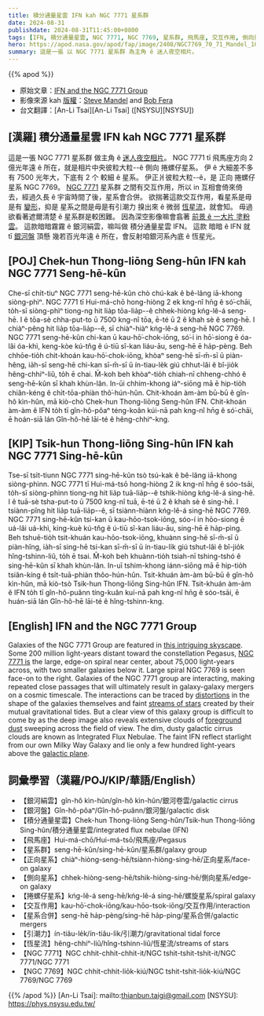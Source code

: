 ```yaml
---
title: 積分通量星雲 IFN kah NGC 7771 星系群
date: 2024-08-31
publishdate: 2024-08-31T11:45:00+0800
tags: [IFN, 積分通量星雲, NGC 7771, NGC 7769, 星系群, 飛馬座, 交互作用, 側向星系, 正向星系, 捲螺仔星系, 星系合併, 引潮力, 恆星流, 銀河絹雲, 銀河盤]
hero: https://apod.nasa.gov/apod/fap/image/2408/NGC7769_70_71_Mandel_1024.jpg
summary: 這是一張 以 NGC 7771 星系群 為主角 ê 迷人夜空相片。
---
```


{{% apod %}}

- 原始文章：[IFN and the NGC 7771 Group](https://apod.nasa.gov/apod/ap240831.html)
- 影像來源 kah [版權][copyright]：[Steve Mandel](https://apod.nasa.gov/apod/fap/ap010928.html) and [Bob Fera](http://www.feraphotography.com/index.html)
- 台文翻譯：[An-Li Tsai][An-Li Tsai] ([NSYSU][NSYSU])

## [漢羅] 積分通量星雲 IFN kah NGC 7771 星系群
這是一張 NGC 7771 星系群 做主角 ê [迷人夜空相片][this intriguing skyscape]。
NGC 7771 tī 飛馬座方向 2 億光年遠 ê 所在，就是相片中央彼粒大粒--ê 側向 捲螺仔星系。
伊 ê 大細差不多有 7500 光年大，下底有 2 个 較細 ê 星系。
伊正爿彼粒大粒--ê，是 正向 捲螺仔星系 NGC 7769。
[NGC 7771][NGC 7771 is] 星系群 之間有交互作用，所以 in 互相會倚來倚去，經過久長 ê 宇宙時間了後，星系會合併。
欲揣著這款交互作用，看星系是毋是有 [變形][distortions]，抑是 星系之間是毋是有引潮力 搝出來 ê 微弱 [恆星流][streams of stars]，就會知。
毋過欲看著遮爾清楚 ê 星系群是較困難。
因為深空影像嘛會翕著 [前景 ê 一大片 塗粉雲][foreground dust]。
這款暗暗霧霧 ê 銀河絹雲，嘛叫做 積分通量星雲 IFN。
這款 暗暗 ê IFN 就 tī [銀河盤][galactic plane] 頂懸 幾若百光年遠 ê 所在，會反射咱銀河系內底 ê 恆星光。

## [POJ] Chek-hun Thong-liōng Seng-hûn IFN kah NGC 7771 Seng-hē-kûn
Che-sī chi̍t-tiuⁿ NGC 7771 seng-hē-kûn chò chú-kak ê bê-lâng iā-khong siòng-phìⁿ.
NGC 7771 tī Hui-má-chō hong-hiòng 2 ek kng-nî hn̄g ê só͘-chāi, to̍h-sī siòng-phìⁿ tiong-ng hit lia̍p tōa-lia̍p--ê chhek-hiòng kńg-lê-á seng-hē.
I ê tōa-sè chha-put-to ū 7500 kng-nî tōa, ē-té ū 2 ê khah sè ê seng-hē.
I chiàⁿ-pêng hit lia̍p tōa-lia̍p--ê, sī chiàⁿ-hiàⁿ kńg-lê-á seng-hē NGC 7769.
NGC 7771 seng-hē-kûn chi-kan ū kau-hō͘-chok-iōng, só͘-í in hō͘-siong ē óa-lâi óa-khì, keng-kòe kú-tn̂g ê ú-tiū sî-kan liáu-āu, seng-hē ē ha̍p-pèng.
Beh chhōe-tio̍h chit-khoán kau-hō͘-chok-iōng, khòaⁿ seng-hē sī-m̄-sī ū piàn-hêng, ia̍h-sī seng-hē chi-kan sī-m̄-sī ū ín-tiau-le̍k giú chhut-lâi ê bî-jio̍k hêng-chhiⁿ-liû, to̍h ē chai.
M̄-koh beh khòaⁿ-tio̍h chiah-nī chheng-chhó ê seng-hē-kûn sī khah khùn-lân.
In-ūi chhim-khong iáⁿ-siōng mā ē hip-tio̍h chiân-kéng ê chi̍t-tōa-phiàn thô͘-hún-hûn.
Chit-khoán àm-àm bū-bū ê gîn-hô kìn-hûn, mā kiò-chò Chek-hun Thong-liōng Seng-hûn IFN.
Chit-khoán àm-àm ê IFN to̍h tī gîn-hô-pôaⁿ téng-koân kúi-nā pah kng-nî hn̄g ê só͘-chāi, ē hoán-siā lán Gîn-hô-hē lāi-té ê hêng-chhiⁿ-kng.

## [KIP] Tsik-hun Thong-liōng Sing-hûn IFN kah NGC 7771 Sing-hē-kûn
Tse-sī tsi̍t-tiunn NGC 7771 sing-hē-kûn tsò tsú-kak ê bê-lâng iā-khong siòng-phìnn.
NGC 7771 tī Hui-má-tsō hong-hiòng 2 ik kng-nî hn̄g ê sóo-tsāi, to̍h-sī siòng-phìnn tiong-ng hit lia̍p tuā-lia̍p--ê tshik-hiòng kńg-lê-á sing-hē.
I ê tuā-sè tsha-put-to ū 7500 kng-nî tuā, ē-té ū 2 ê khah sè ê sing-hē.
I tsiànn-pîng hit lia̍p tuā-lia̍p--ê, sī tsiànn-hiànn kńg-lê-á sing-hē NGC 7769.
NGC 7771 sing-hē-kûn tsi-kan ū kau-hōo-tsok-iōng, sóo-í in hōo-siong ē uá-lâi uá-khì, king-kuè kú-tn̂g ê ú-tiū sî-kan liáu-āu, sing-hē ē ha̍p-pìng.
Beh tshuē-tio̍h tsit-khuán kau-hōo-tsok-iōng, khuànn sing-hē sī-m̄-sī ū piàn-hîng, ia̍h-sī sing-hē tsi-kan sī-m̄-sī ū ín-tiau-li̍k giú tshut-lâi ê bî-jio̍k hîng-tshinn-liû, to̍h ē tsai.
M̄-koh beh khuànn-tio̍h tsiah-nī tshing-tshó ê sing-hē-kûn sī khah khùn-lân.
In-uī tshim-khong iánn-siōng mā ē hip-tio̍h tsiân-kíng ê tsi̍t-tuā-phiàn thôo-hún-hûn.
Tsit-khuán àm-àm bū-bū ê gîn-hô kìn-hûn, mā kiò-tsò Tsik-hun Thong-liōng Sing-hûn IFN.
Tsit-khuán àm-àm ê IFN to̍h tī gîn-hô-puânn tíng-kuân kuí-nā pah kng-nî hn̄g ê sóo-tsāi, ē huán-siā lán Gîn-hô-hē lāi-té ê hîng-tshinn-kng.

## [English] IFN and the NGC 7771 Group
Galaxies of the NGC 7771 Group are featured in [this intriguing skyscape][this intriguing skyscape].
Some 200 million light-years distant toward the constellation Pegasus, [NGC 7771 is][NGC 7771 is] the large, edge-on spiral near center, about 75,000 light-years across, with two smaller galaxies below it.
Large spiral NGC 7769 is seen face-on to the right.
Galaxies of the NGC 7771 group are interacting, making repeated close passages that will ultimately result in galaxy-galaxy mergers on a cosmic timescale.
The interactions can be traced by [distortions][distortions] in the shape of the galaxies themselves and faint [streams of stars][streams of stars] created by their mutual gravitational tides.
But a clear view of this galaxy group is difficult to come by as the deep image also reveals extensive clouds of [foreground dust][foreground dust] sweeping across the field of view.
The dim, dusty galactic cirrus clouds are known as Integrated Flux Nebulae.
The faint IFN reflect starlight from our own Milky Way Galaxy and lie only a few hundred light-years above the [galactic plane][galactic plane].

## 詞彙學習（漢羅/POJ/KIP/華語/English）
- 【銀河絹雲】gîn-hô kìn-hûn/gîn-hô kìn-hûn/銀河卷雲/galactic cirrus
- 【銀河盤】Gîn-hô-pôaⁿ/Gîn-hô-puânn/銀河盤/galactic disk
- 【積分通量星雲】Chek-hun Thong-liōng Seng-hûn/Tsik-hun Thong-liōng Sing-hûn/積分通量星雲/integrated flux nebulae (IFN)
- 【飛馬座】Hui-má-chō/Hui-má-tsō/飛馬座/Pegasus
- 【星系群】seng-hē-kûn/sing-hē-kûn/星系群/galaxy group
- 【正向星系】chiàⁿ-hiòng-seng-hē/tsiànn-hiòng-sing-hē/正向星系/face-on galaxy
- 【側向星系】chhek-hiòng-seng-hē/tshik-hiòng-sing-hē/側向星系/edge-on galaxy
- 【捲螺仔星系】kńg-lê-á seng-hē/kńg-lê-á sing-hē/螺旋星系/spiral galaxy
- 【交互作用】kau-hō͘-chok-iōng/kau-hōo-tsok-iōng/交互作用/interaction
- 【星系合併】seng-hē ha̍p-pèng/sing-hē ha̍p-pìng/星系合併/galactic mergers
- 【引潮力】ín-tiâu-le̍k/ín-tiâu-li̍k/引潮力/gravitational tidal force
- 【恆星流】hêng-chhiⁿ-liû/hîng-tshinn-liû/恆星流/streams of stars
- 【NGC 7771】NGC chhit-chhit-chhit-it/NGC tshit-tshit-tshit-it/NGC 7771/NGC 7771
- 【NGC 7769】NGC chhit-chhit-lio̍k-kiú/NGC tshit-tshit-lio̍k-kiú/NGC 7769/NGC 7769

{{% /apod %}}
[An-Li Tsai]: mailto:thianbun.taigi@gmail.com
[NSYSU]: https://phys.nsysu.edu.tw/

[copyright]: https://apod.nasa.gov/apod/fap/lib/about_apod.html#srapply
[License3]: https://creativecommons.org/licenses/by/3.0/
[License2]:https://creativecommons.org/licenses/by-nc-nd/2.0/

[this intriguing skyscape]:http://www.feraphotography.com/DSRO-North/Ngc7769.html
[NGC 7771 is]:https://apod.nasa.gov/apod/ap090829.html
[distortions]:https://hubblesite.org/newscenter/archive/releases/galaxy/2002/09/
[streams of stars]:https://apod.nasa.gov/apod/ap080619.html
[foreground dust]:https://apod.nasa.gov/apod/ap170627.html
[galactic plane]:https://apod.nasa.gov/apod/ap090613.html
